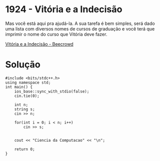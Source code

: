 # 1924 - Vitória e a Indecisão

Mas você está aqui pra ajudá-la. A sua tarefa é bem simples, será dado uma lista com diversos nomes de cursos de graduação e você terá que imprimir o nome do curso que Vitória deve fazer.

[Vitória e a Indecisão - Beecrowd](https://judge.beecrowd.com/pt/problems/view/1924)

# Solução

```
#include <bits/stdc++.h>
using namespace std;
int main() {
    ios_base::sync_with_stdio(false);
    cin.tie(0);
    
    int n;
    string s;
    cin >> n;
    
    for(int i = 0; i < n; i++)
        cin >> s;
    
    
    cout << "Ciencia da Computacao" << "\n";
    
    return 0;
}
```